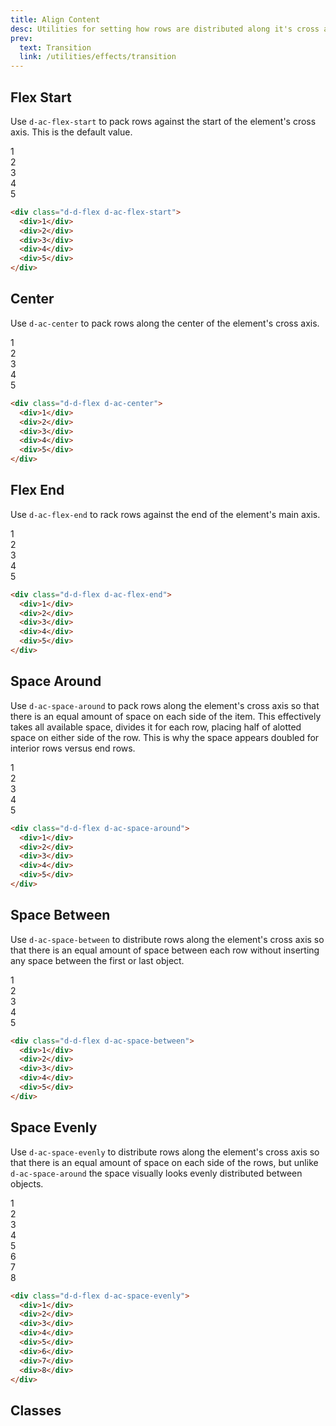 ```yaml
---
title: Align Content
desc: Utilities for setting how rows are distributed along it's cross axis. This property only works when a parent container has more than one line.
prev:
  text: Transition
  link: /utilities/effects/transition
---
```


## Flex Start

Use `d-ac-flex-start` to pack rows against the start of the element's cross axis. This is the default value.

<code-well-header bgclass="d-bgc-purple-100">
  <div class="d-fl-col3 d-flg16 d-fw-wrap d-ac-flex-start d-p8 d-w100p d-hmn216 d-bar8 d-bgc-purple-100">
    <div class="d-fl-center d-m8 d-p16 d-h64 d-bgc-purple-300 d-bar4 d-fs24 d-fw-bold">1</div>
    <div class="d-fl-center d-m8 d-p16 d-h64 d-bgc-purple-300 d-bar4 d-fs24 d-fw-bold">2</div>
    <div class="d-fl-center d-m8 d-p16 d-h64 d-bgc-purple-300 d-bar4 d-fs24 d-fw-bold">3</div>
    <div class="d-fl-center d-m8 d-p16 d-h64 d-bgc-purple-300 d-bar4 d-fs24 d-fw-bold">4</div>
    <div class="d-fl-center d-m8 d-p16 d-h64 d-bgc-purple-300 d-bar4 d-fs24 d-fw-bold">5</div>
  </div>
</code-well-header>

```html
<div class="d-d-flex d-ac-flex-start">
  <div>1</div>
  <div>2</div>
  <div>3</div>
  <div>4</div>
  <div>5</div>
</div>
```

## Center

Use `d-ac-center` to pack rows along the center of the element's cross axis.

<code-well-header bgclass="d-bgc-pink-100">
  <div class="d-fl-col3 d-flg16 d-fw-wrap d-ac-center d-p8 d-w100p d-hmn216 d-bar8 d-bgc-pink-100">
    <div class="d-fl-center d-m8 d-p16 d-h64 d-bgc-pink-300 d-bar4 d-fs24 d-fw-bold">1</div>
    <div class="d-fl-center d-m8 d-p16 d-h64 d-bgc-pink-300 d-bar4 d-fs24 d-fw-bold">2</div>
    <div class="d-fl-center d-m8 d-p16 d-h64 d-bgc-pink-300 d-bar4 d-fs24 d-fw-bold">3</div>
    <div class="d-fl-center d-m8 d-p16 d-h64 d-bgc-pink-300 d-bar4 d-fs24 d-fw-bold">4</div>
    <div class="d-fl-center d-m8 d-p16 d-h64 d-bgc-pink-300 d-bar4 d-fs24 d-fw-bold">5</div>
  </div>
</code-well-header>

```html
<div class="d-d-flex d-ac-center">
  <div>1</div>
  <div>2</div>
  <div>3</div>
  <div>4</div>
  <div>5</div>
</div>
```

## Flex End

Use `d-ac-flex-end` to rack rows against the end of the element's main axis.

<code-well-header bgclass="d-bgc-green-100" >
  <div class="d-fl-col3 d-fw-wrap d-flg16 d-ac-flex-end d-p8 d-w100p d-hmn216 d-bar8 d-bgc-green-100">
    <div class="d-fl-center d-m8 d-p16 d-h64 d-bgc-green-200 d-bar4 d-fs24 d-fw-bold">1</div>
    <div class="d-fl-center d-m8 d-p16 d-h64 d-bgc-green-200 d-bar4 d-fs24 d-fw-bold">2</div>
    <div class="d-fl-center d-m8 d-p16 d-h64 d-bgc-green-200 d-bar4 d-fs24 d-fw-bold">3</div>
    <div class="d-fl-center d-m8 d-p16 d-h64 d-bgc-green-200 d-bar4 d-fs24 d-fw-bold">4</div>
    <div class="d-fl-center d-m8 d-p16 d-h64 d-bgc-green-200 d-bar4 d-fs24 d-fw-bold">5</div>
  </div>
</code-well-header>

```html
<div class="d-d-flex d-ac-flex-end">
  <div>1</div>
  <div>2</div>
  <div>3</div>
  <div>4</div>
  <div>5</div>
</div>
```

## Space Around

Use `d-ac-space-around` to pack rows along the element's cross axis so that there is an equal amount of space on each side of the item. This effectively takes all available space, divides it for each row, placing half of alotted space on either side of the row. This is why the space appears doubled for interior rows versus end rows.

<code-well-header bgclass="d-bgc-red-100" >
  <div class="d-fl-col3 d-fw-wrap d-flg16 d-ac-space-around d-p8 d-w100p d-hmn3 d-bar8 d-bgc-red-100">
    <div class="d-fl-center d-m8 d-p16 d-h64 d-bgc-red-300 d-bar4 d-fs24 d-fw-bold">1</div>
    <div class="d-fl-center d-m8 d-p16 d-h64 d-bgc-red-300 d-bar4 d-fs24 d-fw-bold">2</div>
    <div class="d-fl-center d-m8 d-p16 d-h64 d-bgc-red-300 d-bar4 d-fs24 d-fw-bold">3</div>
    <div class="d-fl-center d-m8 d-p16 d-h64 d-bgc-red-300 d-bar4 d-fs24 d-fw-bold">4</div>
    <div class="d-fl-center d-m8 d-p16 d-h64 d-bgc-red-300 d-bar4 d-fs24 d-fw-bold">5</div>
  </div>
</code-well-header>

```html
<div class="d-d-flex d-ac-space-around">
  <div>1</div>
  <div>2</div>
  <div>3</div>
  <div>4</div>
  <div>5</div>
</div>
```

## Space Between

Use `d-ac-space-between` to distribute rows along the element's cross axis so that there is an equal amount of space between each row without inserting any space between the first or last object.

<code-well-header bgclass="d-bgc-yellow-100" >
  <div class="d-fl-col3 d-fw-wrap d-flg16 d-ac-space-between d-p8 d-w100p d-hmn3 d-bar8 d-bgc-yellow-100">
    <div class="d-fl-center d-m8 d-p16 d-h64 d-bgc-yellow-300 d-bar4 d-fs24 d-fw-bold">1</div>
    <div class="d-fl-center d-m8 d-p16 d-h64 d-bgc-yellow-300 d-bar4 d-fs24 d-fw-bold">2</div>
    <div class="d-fl-center d-m8 d-p16 d-h64 d-bgc-yellow-300 d-bar4 d-fs24 d-fw-bold">3</div>
    <div class="d-fl-center d-m8 d-p16 d-h64 d-bgc-yellow-300 d-bar4 d-fs24 d-fw-bold">4</div>
    <div class="d-fl-center d-m8 d-p16 d-h64 d-bgc-yellow-300 d-bar4 d-fs24 d-fw-bold">5</div>
  </div>
</code-well-header>

```html
<div class="d-d-flex d-ac-space-between">
  <div>1</div>
  <div>2</div>
  <div>3</div>
  <div>4</div>
  <div>5</div>
</div>
```

## Space Evenly

Use `d-ac-space-evenly` to distribute rows along the element's cross axis so that there is an equal amount of space on each side of the rows, but unlike `d-ac-space-around` the space visually looks evenly distributed between objects.

<code-well-header bgclass="d-bgc-orange-100" >
  <div class="d-fl-col3 d-fw-wrap d-flg16 d-ac-space-evenly d-p8 d-w100p d-hmn3 d-bar8 d-bgc-orange-100">
    <div class="d-fl-center d-m8 d-p16 d-h64 d-bgc-orange-300 d-bar4 d-fs24 d-fw-bold">1</div>
    <div class="d-fl-center d-m8 d-p16 d-h64 d-bgc-orange-300 d-bar4 d-fs24 d-fw-bold">2</div>
    <div class="d-fl-center d-m8 d-p16 d-h64 d-bgc-orange-300 d-bar4 d-fs24 d-fw-bold">3</div>
    <div class="d-fl-center d-m8 d-p16 d-h64 d-bgc-orange-300 d-bar4 d-fs24 d-fw-bold">4</div>
    <div class="d-fl-center d-m8 d-p16 d-h64 d-bgc-orange-300 d-bar4 d-fs24 d-fw-bold">5</div>
    <div class="d-fl-center d-m8 d-p16 d-h64 d-bgc-orange-300 d-bar4 d-fs24 d-fw-bold">6</div>
    <div class="d-fl-center d-m8 d-p16 d-h64 d-bgc-orange-300 d-bar4 d-fs24 d-fw-bold">7</div>
    <div class="d-fl-center d-m8 d-p16 d-h64 d-bgc-orange-300 d-bar4 d-fs24 d-fw-bold">8</div>
  </div>
</code-well-header>

```html
<div class="d-d-flex d-ac-space-evenly">
  <div>1</div>
  <div>2</div>
  <div>3</div>
  <div>4</div>
  <div>5</div>
  <div>6</div>
  <div>7</div>
  <div>8</div>
</div>
```

<script setup>
import { alignContent } from '@data/flex.json';
</script>

## Classes

<utility-class-table>
 <template #content>
    <tbody>
      <tr v-for="{ class: className, output } in alignContent">
        <th scope="row" class="d-ff-mono d-fc-purple d-fw-normal d-fs12">.d-{{ className }}</th>
        <td class="d-ff-mono d-fc-orange d-fs12">{{ output }}</td>
      </tr>
    </tbody>
  </template>
</utility-class-table>
